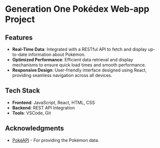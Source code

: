 # Generation One Pokédex Web-app Project

## Features

- **Real-Time Data**: Integrated with a RESTful API to fetch and display up-to-date information about Pokémon.
- **Optimized Performance**: Efficient data retrieval and display mechanisms to ensure quick load times and smooth performance.
- **Responsive Design**: User-friendly interface designed using React, providing seamless navigation across all devices.

## Tech Stack

- **Frontend**: JavaScript, React, HTML, CSS
- **Backend**: REST API Integration
- **Tools**: VSCode, Git

## Acknowledgments
- [PokéAPI](https://pokeapi.co) - For providing the Pokémon data.
